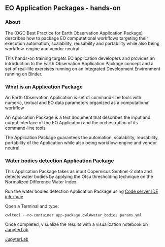 ## EO Application Packages - hands-on

### About 

The (OGC Best Practice for Earth Observation Application Package) describes how to package EO computational workflows targeting their execution automation, scalability, reusability and portability while also being workflow-engine and vendor neutral.

This hands-on training targets EO application developers and provides an introduction to the Earth Observation Application Package concept and a set of real-life exercises running on an Integrated Development Environment running on Binder.

### What is an Application Package

An Earth Observation Application is set of command-line tools with numeric, textual and EO data parameters organized as a computational workflow

An Application Package is a text document that describes the input and output interface of the EO Application and the orchestration of its command-line tools

The Application Package guarantees the automation, scalability, reusability, portability of the Application while also being workflow-engine and vendor neutral.

### Water bodies detection Application Package

This Application Package takes as input Copernicus Sentinel-2 data and detects water bodies by applying the Otsu thresholding technique on the Normalized Difference Water Index.

Run the water bodies detection Application Package using [Code server IDE interface](../../vscode/?folder=/home/jovyan/water-bodies)

Open a Terminal and type:

```console
cwltool --no-container app-package.cwl#water_bodies params.yml
```

Once completed, visualize the results with a visualization notebook on [JupyterLab](../../lab) 


[JupyterLab](../../lab/tree/visualization.ipynb) 

